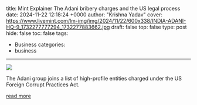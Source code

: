 title: Mint Explainer The Adani bribery charges and the US legal process
date: 2024-11-22 12:18:24 +0000
author: "Krishna Yadav"
cover: https://www.livemint.com/lm-img/img/2024/11/22/600x338/INDIA-ADANI-HQ-9_1732277777294_1732277883662.jpg
draft: false
top: false
type: post
hide: false
toc: false
tags:
  - Business
categories:
  - business
---

![](https://www.livemint.com/lm-img/img/2024/11/22/600x338/INDIA-ADANI-HQ-9_1732277777294_1732277883662.jpg)

The Adani group joins a list of high-profile entities charged under the US Foreign Corrupt Practices Act.

[read more](https://www.livemint.com/companies/news/mint-explainer-the-adani-bribery-charges-and-the-us-legal-process-11732271586893.html)
